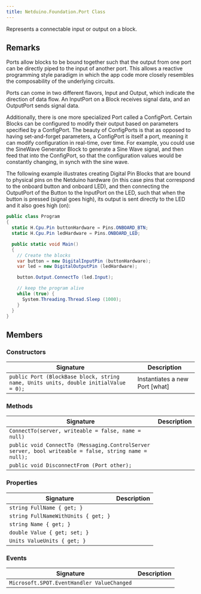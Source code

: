 ```yaml
---
title: Netduino.Foundation.Port Class
---
```


Represents a connectable input or output on a block.

## Remarks

Ports allow blocks to be bound together such that the output from one port can be directly piped to the input of another port. This allows a reactive programming style paradigm in which the app code more closely resembles the composability of the underlying circuits.

Ports can come in two different flavors, Input and Output, which indicate the direction of data flow. An InputPort on a Block receives signal data, and an OutputPort sends signal data. 

Additionally, there is one more specialized Port called a ConfigPort. Certain Blocks can be configured to modify their output based on parameters specified by a ConfigPort. The beauty of ConfigPorts is that as opposed to having set-and-forget parameters, a ConfigPort is itself a port, meaning it can modify configuration in real-time, over time. For example, you could use the SineWave Generator Block to generate a Sine Wave signal, and then feed that into the ConfigPort, so that the configuration values would be constantly changing, in synch with the sine wave.

The following example illustrates creating Digital Pin Blocks that are bound to physical pins on the Netduino hardware (in this case pins that correspond to the onboard button and onboard LED), and then connecting the OutputPort of the Button to the InputPort on the LED, such that when the button is pressed (signal goes high), its output is sent directly to the LED and it also goes high (on):

```csharp
public class Program
{
  static H.Cpu.Pin buttonHardware = Pins.ONBOARD_BTN;
  static H.Cpu.Pin ledHardware = Pins.ONBOARD_LED;

  public static void Main()
  {
    // Create the blocks
    var button = new DigitalInputPin (buttonHardware);
    var led = new DigitalOutputPin (ledHardware);

    button.Output.ConnectTo (led.Input);

    // keep the program alive
    while (true) {
      System.Threading.Thread.Sleep (1000);
    }
  }
}
```

## Members

### Constructors

| Signature                                              | Description                                     |
|--------------------------------------------------------|-------------------------------------------------|
| `public Port (BlockBase block, string name, Units units, double initialValue = 0);` | Instantiates a new Port [what] |

### Methods

| Signature                                              | Description                                     |
|--------------------------------------------------------|-------------------------------------------------|
| `ConnectTo(server, writeable = false, name = null)`    |
| `public void ConnectTo (Messaging.ControlServer server, bool writeable = false, string name = null);` |  |
| `public void DisconnectFrom (Port other);`             |

### Properties


| Signature                                              | Description                                     |
|--------------------------------------------------------|-------------------------------------------------|
| `string FullName { get; }` |
| `string FullNameWithUnits { get; }` |
| `string Name { get; }` |
| `double Value { get; set; }` |
| `Units ValueUnits { get; }` |

### Events

| Signature                                              | Description                                     |
|--------------------------------------------------------|-------------------------------------------------|
| `Microsoft.SPOT.EventHandler ValueChanged` |
